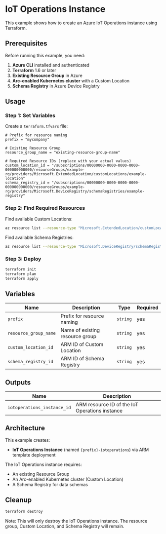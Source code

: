 # IoT Operations Instance

This example shows how to create an Azure IoT Operations instance using Terraform.

## Prerequisites

Before running this example, you need:

1. **Azure CLI** installed and authenticated
2. **Terraform** 1.6 or later
3. **Existing Resource Group** in Azure
4. **Arc-enabled Kubernetes cluster** with a Custom Location
5. **Schema Registry** in Azure Device Registry

## Usage

### Step 1: Set Variables

Create a `terraform.tfvars` file:

```hcl
# Prefix for resource naming
prefix = "mycompany"

# Existing Resource Group
resource_group_name = "existing-resource-group-name"

# Required Resource IDs (replace with your actual values)
custom_location_id = "/subscriptions/00000000-0000-0000-0000-000000000000/resourceGroups/example-rg/providers/Microsoft.ExtendedLocation/customLocations/example-location"
schema_registry_id = "/subscriptions/00000000-0000-0000-0000-000000000000/resourceGroups/example-rg/providers/Microsoft.DeviceRegistry/schemaRegistries/example-registry"
```

### Step 2: Find Required Resources

Find available Custom Locations:
```bash
az resource list --resource-type "Microsoft.ExtendedLocation/customLocations" --query "[].{Name:name, Id:id}" -o table
```

Find available Schema Registries:
```bash
az resource list --resource-type "Microsoft.DeviceRegistry/schemaRegistries" --query "[].{Name:name, Id:id}" -o table
```

### Step 3: Deploy

```bash
terraform init
terraform plan
terraform apply
```

## Variables

| Name | Description | Type | Required |
|------|-------------|------|----------|
| `prefix` | Prefix for resource naming | `string` | yes |
| `resource_group_name` | Name of existing resource group | `string` | yes |
| `custom_location_id` | ARM ID of Custom Location | `string` | yes |
| `schema_registry_id` | ARM ID of Schema Registry | `string` | yes |

## Outputs

| Name | Description |
|------|-------------|
| `iotoperations_instance_id` | ARM resource ID of the IoT Operations instance |

## Architecture

This example creates:

- **IoT Operations Instance** (named `{prefix}-iotoperations`) via ARM template deployment

The IoT Operations instance requires:
- An existing Resource Group
- An Arc-enabled Kubernetes cluster (Custom Location)
- A Schema Registry for data schemas

## Cleanup

```bash
terraform destroy
```

Note: This will only destroy the IoT Operations instance. The resource group, Custom Location, and Schema Registry will remain.